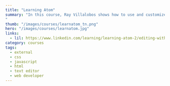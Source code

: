 ```yaml
---
title: "Learning Atom"
summary: "In this course, Ray Villalobos shows how to use and customize Atom for web, front-end, stack, or any other kind of development. Learn how to write and edit text, use selections, move around code folders, and use the powerful Find and Replace feature. Then find out how to customize the interface and editing experience with Atom themes, packages, and snippets.
"
thumb: "/images/courses/learnatom_tn.png"
hero: "/images/courses/learnatom.jpg"
links:
  - lil: https://www.linkedin.com/learning/learning-atom-2/editing-with-atom?u=104
category: courses
tags:
  - external
  - css
  - javascript
  - html
  - text editor
  - web developer
---
```

